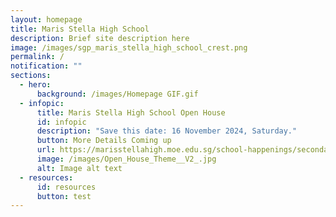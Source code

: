 ```yaml
---
layout: homepage
title: Maris Stella High School
description: Brief site description here
image: /images/sgp_maris_stella_high_school_crest.png
permalink: /
notification: ""
sections:
  - hero:
      background: /images/Homepage GIF.gif
  - infopic:
      title: Maris Stella High School Open House
      id: infopic
      description: "Save this date: 16 November 2024, Saturday."
      button: More Details Coming up
      url: https://marisstellahigh.moe.edu.sg/school-happenings/secondary/announcements/
      image: /images/Open_House_Theme__V2_.jpg
      alt: Image alt text
  - resources:
      id: resources
      button: test
---
```

